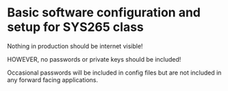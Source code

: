 # Basic software configuration and setup for SYS265 class

Nothing in production should be internet visible!

HOWEVER, no passwords or private keys should be included!

Occasional passwords will be included in config files but are not included in any forward facing applications.
